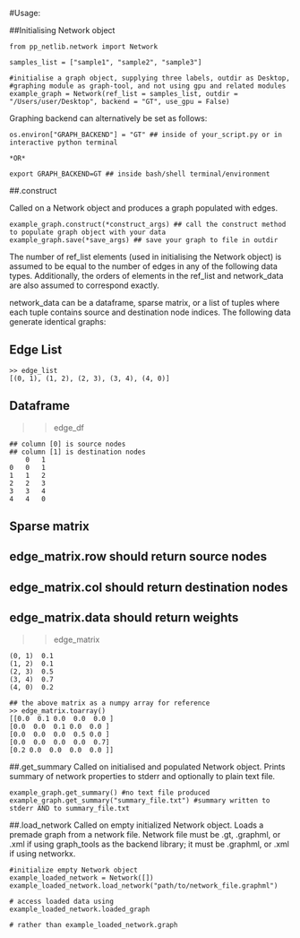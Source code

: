 #Usage:

##Initialising Network object
```
from pp_netlib.network import Network

samples_list = ["sample1", "sample2", "sample3"]

#initialise a graph object, supplying three labels, outdir as Desktop,
#graphing module as graph-tool, and not using gpu and related modules
example_graph = Network(ref_list = samples_list, outdir = "/Users/user/Desktop", backend = "GT", use_gpu = False)
```

Graphing backend can alternatively be set as follows:
```
os.environ["GRAPH_BACKEND"] = "GT" ## inside of your_script.py or in interactive python terminal

*OR*

export GRAPH_BACKEND=GT ## inside bash/shell terminal/environment
```
##.construct

Called on a Network object and produces a graph populated with edges.

```
example_graph.construct(*construct_args) ## call the construct method to populate graph object with your data
example_graph.save(*save_args) ## save your graph to file in outdir
```

The number of ref_list elements (used in initialising the Network object) is assumed to be equal to the number of edges in any of
the following data types. Additionally, the orders of elements in the ref_list and network_data are also assumed to correspond exactly.

network_data can be a dataframe, sparse matrix, or a list of tuples where each tuple contains source and destination node indices.
The following data generate identical graphs:
## Edge List
```
>> edge_list
[(0, 1), (1, 2), (2, 3), (3, 4), (4, 0)]
```

## Dataframe
>> edge_df
```
## column [0] is source nodes
## column [1] is destination nodes
    0   1
0   0   1
1   1   2
2   2   3
3   3   4
4   4   0
```

## Sparse matrix
## edge_matrix.row should return source nodes
## edge_matrix.col should return destination nodes
## edge_matrix.data should return weights
>> edge_matrix
```
(0, 1)	0.1
(1, 2)	0.1
(2, 3)	0.5
(3, 4)	0.7
(4, 0)	0.2

## the above matrix as a numpy array for reference
>> edge_matrix.toarray()
[[0.0  0.1 0.0  0.0  0.0 ]
[0.0  0.0  0.1 0.0  0.0 ]
[0.0  0.0  0.0  0.5 0.0 ]
[0.0  0.0  0.0  0.0  0.7]
[0.2 0.0  0.0  0.0  0.0 ]]
```

##.get_summary
Called on initialised and populated Network object. Prints summary of network properties to stderr and optionally to plain text file.

```
example_graph.get_summary() #no text file produced
example_graph.get_summary("summary_file.txt") #summary written to stderr AND to summary_file.txt
```

##.load_network
Called on empty initialized Network object. Loads a premade graph from a network file. Network file must be .gt, .graphml, or .xml if using graph_tools as the backend library; it must be .graphml, or .xml if using networkx.

```
#initialize empty Network object
example_loaded_network = Network([])
example_loaded_network.load_network("path/to/network_file.graphml")

# access loaded data using
example_loaded_network.loaded_graph

# rather than example_loaded_network.graph

        
